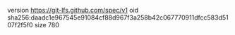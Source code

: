 version https://git-lfs.github.com/spec/v1
oid sha256:daadc1e967545e91084cf88d967f3a258b42c067770911dfcc583d5107f2f5f0
size 780
